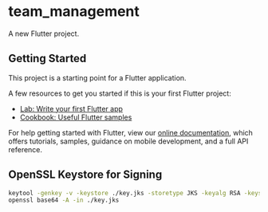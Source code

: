 # team_management

A new Flutter project.

## Getting Started

This project is a starting point for a Flutter application.

A few resources to get you started if this is your first Flutter project:

- [Lab: Write your first Flutter app](https://flutter.dev/docs/get-started/codelab)
- [Cookbook: Useful Flutter samples](https://flutter.dev/docs/cookbook)

For help getting started with Flutter, view our
[online documentation](https://flutter.dev/docs), which offers tutorials,
samples, guidance on mobile development, and a full API reference.

## OpenSSL Keystore for Signing
```bash
keytool -genkey -v -keystore ./key.jks -storetype JKS -keyalg RSA -keysize 2048 -validity 10000 -alias key
openssl base64 -A -in ./key.jks
```